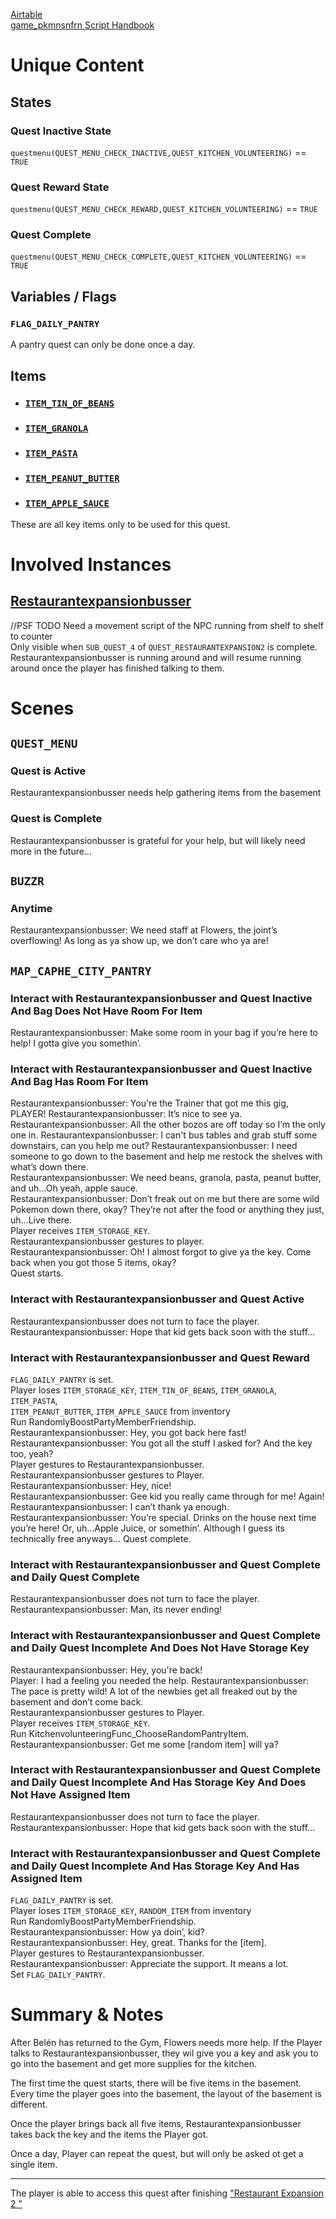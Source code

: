[Airtable](https://airtable.com/appJxoYhsNja2FfjK/shrcRVLWezjaT63bP/tblzTEiSlQuwPFXec/viwARR76I3LO5EdEs/recRfwdLNMUMcT2v5?blocks=hide)  
[game\_pkmnsnfrn Script Handbook](https://docs.google.com/document/d/13TI3Jn3Cq8alPdOI0IBzDoryKTw1xP8dA4kpbc6Y5eg/edit?usp=drivesdk)

# Unique Content

## States

### Quest Inactive State

`questmenu(QUEST_MENU_CHECK_INACTIVE,QUEST_KITCHEN_VOLUNTEERING)` \== `TRUE`

### Quest Reward State

`questmenu(QUEST_MENU_CHECK_REWARD,QUEST_KITCHEN_VOLUNTEERING)` \== `TRUE`

### Quest Complete

`questmenu(QUEST_MENU_CHECK_COMPLETE,QUEST_KITCHEN_VOLUNTEERING)` \== `TRUE`

## Variables / Flags

### `FLAG_DAILY_PANTRY`

A pantry quest can only be done once a day.

## Items

* ### [`ITEM_TIN_OF_BEANS`](https://airtable.com/appJxoYhsNja2FfjK/shrcRVLWezjaT63bP/tbld7eqR3twPuNd8r/viwPpHmvETr8JVLjk/recKuYNY2nmGBuyh1?blocks=hide)

* ### [`ITEM_GRANOLA`](https://airtable.com/appJxoYhsNja2FfjK/shrcRVLWezjaT63bP/tbld7eqR3twPuNd8r/viwPpHmvETr8JVLjk/recQviKHFmJLrNoIh?blocks=hide)

* ### [`ITEM_PASTA`](https://airtable.com/appJxoYhsNja2FfjK/shrcRVLWezjaT63bP/tbld7eqR3twPuNd8r/viwPpHmvETr8JVLjk/recojLWFzqt5eujOp?blocks=hide)

* ### [`ITEM_PEANUT_BUTTER`](https://airtable.com/appJxoYhsNja2FfjK/shrcRVLWezjaT63bP/tbld7eqR3twPuNd8r/viwPpHmvETr8JVLjk/rec0rtDblIU9ADht9?blocks=hide)

* ### [`ITEM_APPLE_SAUCE`](https://airtable.com/appJxoYhsNja2FfjK/shrcRVLWezjaT63bP/tbld7eqR3twPuNd8r/viwPpHmvETr8JVLjk/recFJvhHRbQHI32a4?blocks=hide)

These are all key items only to be used for this quest.

# Involved Instances

## [Restaurantexpansionbusser](https://airtable.com/appJxoYhsNja2FfjK/shrcRVLWezjaT63bP/tbl98sGCesUarpAdy/viwP2YNv2F8XlInLT/recO7mLrRSYW30XIq?blocks=hide)

//PSF TODO Need a movement script of the NPC running from shelf to shelf to counter  
Only visible when `SUB_QUEST_4` of `QUEST_RESTAURANTEXPANSION2` is complete.
Restaurantexpansionbusser is running around and will resume running around once the player has finished talking to them.

# Scenes

## `QUEST_MENU`

### Quest is Active

Restaurantexpansionbusser needs help gathering items from the basement

### Quest is Complete

Restaurantexpansionbusser is grateful for your help, but will likely need more in the future…

## `BUZZR`

### Anytime

Restaurantexpansionbusser: We need staff at Flowers, the joint’s overflowing\! As long as ya show up, we don’t care who ya are\!

## `MAP_CAPHE_CITY_PANTRY`

### Interact with Restaurantexpansionbusser and Quest Inactive And Bag Does Not Have Room For Item

Restaurantexpansionbusser: Make some room in your bag if you’re here to help\! I gotta give you somethin’.

### Interact with Restaurantexpansionbusser and Quest Inactive And Bag Has Room For Item

Restaurantexpansionbusser: You're the Trainer that got me this gig, PLAYER!
Restaurantexpansionbusser: It’s nice to see ya.  
Restaurantexpansionbusser: All the other bozos are off today so I’m the only one in. 
Restaurantexpansionbusser: I can't bus tables and grab stuff some downstairs, can you help me out?
Restaurantexpansionbusser: I need someone to go down to the basement and help me restock the shelves with what’s down there.  
Restaurantexpansionbusser: We need beans, granola, pasta, peanut butter, and uh…Oh yeah, apple sauce.  
Restaurantexpansionbusser: Don’t freak out on me but there are some wild Pokemon down there, okay? They’re not after the food or anything they just, uh…Live there.  
Player receives `ITEM_STORAGE_KEY`.  
Restaurantexpansionbusser gestures to player.  
Restaurantexpansionbusser: Oh\! I almost forgot to give ya the key. Come back when you got those 5 items, okay?  
Quest starts.

### Interact with Restaurantexpansionbusser and Quest Active

Restaurantexpansionbusser does not turn to face the player.  
Restaurantexpansionbusser: Hope that kid gets back soon with the stuff…

### Interact with Restaurantexpansionbusser and Quest Reward

`FLAG_DAILY_PANTRY` is set.  
Player loses `ITEM_STORAGE_KEY`, `ITEM_TIN_OF_BEANS`, `ITEM_GRANOLA`, `ITEM_PASTA`,   
`ITEM_PEANUT_BUTTER`, `ITEM_APPLE_SAUCE` from inventory  
Run RandomlyBoostPartyMemberFriendship.  
Restaurantexpansionbusser: Hey, you got back here fast\!  
Restaurantexpansionbusser: You got all the stuff I asked for? And the key too, yeah?  
Player gestures to Restaurantexpansionbusser.  
Restaurantexpansionbusser gestures to Player.  
Restaurantexpansionbusser: Hey, nice\!  
Restaurantexpansionbusser: Gee kid you really came through for me\! Again! 
Restaurantexpansionbusser: I can’t thank ya enough.  
Restaurantexpansionbusser: You’re special. Drinks on the house next time you’re here\! Or, uh…Apple Juice, or somethin’. Although I guess its technically free anyways…
Quest complete.

### Interact with Restaurantexpansionbusser and Quest Complete and Daily Quest Complete

Restaurantexpansionbusser does not turn to face the player.  
Restaurantexpansionbusser: Man, its never ending\!

### Interact with Restaurantexpansionbusser and Quest Complete and Daily Quest Incomplete And Does Not Have Storage Key

Restaurantexpansionbusser: Hey, you're back\!  
Player: I had a feeling you needed the help.
Restaurantexpansionbusser: The pace is pretty wild! A lot of the newbies get all freaked out by the basement and don’t come back.  
Restaurantexpansionbusser gestures to Player.  
Player receives `ITEM_STORAGE_KEY`.  
Run KitchenvolunteeringFunc\_ChooseRandomPantryItem.
Restaurantexpansionbusser: Get me some \[random item\] will ya?

### Interact with Restaurantexpansionbusser and Quest Complete and Daily Quest Incomplete And Has Storage Key And Does Not Have Assigned Item

Restaurantexpansionbusser does not turn to face the player.  
Restaurantexpansionbusser: Hope that kid gets back soon with the stuff…

### Interact with Restaurantexpansionbusser and Quest Complete and Daily Quest Incomplete And Has Storage Key And Has Assigned Item

`FLAG_DAILY_PANTRY` is set.  
Player loses `ITEM_STORAGE_KEY`, `RANDOM_ITEM` from inventory  
Run RandomlyBoostPartyMemberFriendship.  
Restaurantexpansionbusser: How ya doin’, kid?  
Restaurantexpansionbusser: Hey, great. Thanks for the \[item\].  
Player gestures to Restaurantexpansionbusser.  
Restaurantexpansionbusser: Appreciate the support. It means a lot.  
Set `FLAG_DAILY_PANTRY`.

# Summary & Notes

After Belén has returned to the Gym, Flowers needs more help. If the Player talks to Restaurantexpansionbusser, they wil give you a key and ask you to go into the basement and get more supplies for the kitchen.

The first time the quest starts, there will be five items in the basement. Every time the player goes into the basement, the layout of the basement is different.

Once the player brings back all five items, Restaurantexpansionbusser takes back the key and the items the Player got.

Once a day, Player can repeat the quest, but will only be asked ot get a single item.

---

The player is able to access this quest after finishing ["Restaurant Expansion 2 "](https://airtable.com/appJxoYhsNja2FfjK/shrcRVLWezjaT63bP/tblzTEiSlQuwPFXec/viwARR76I3LO5EdEs/recNUo67U5RtGfLmZ?blocks=hide)  
